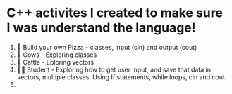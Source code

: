 # C++ activites I created to make sure I was understand the language!

1. 🍕 Build your own Pizza - classes, input (cin) and output (cout)
2. 🐄 Cows - Exploring classes 
3. 🤠 Cattle - Eploring vectors
4. 👩‍🎓 Student - Exploring how to get user input, and save that data in vectors, multiple classes. Using If statements, while loops, cin and cout
5. 
